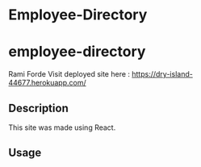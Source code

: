 # Employee-Directory
# employee-directory
Rami Forde
Visit deployed site here : https://dry-island-44677.herokuapp.com/
## Description
 This site was made using React. 
## Usage

